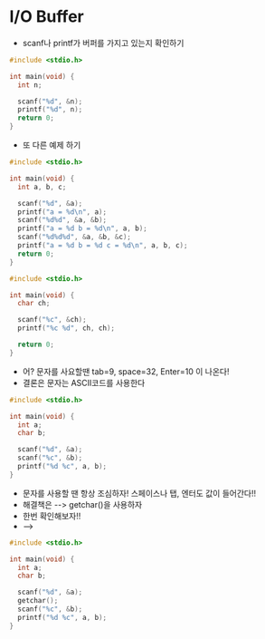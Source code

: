 # I/O Buffer
* scanf나 printf가 버퍼를 가지고 있는지 확인하기
```c
#include <stdio.h>

int main(void) {
  int n;

  scanf("%d", &n);
  printf("%d", n);
  return 0;
}
```
* 또 다른 예제 하기
```c
#include <stdio.h>

int main(void) {
  int a, b, c;

  scanf("%d", &a);
  printf("a = %d\n", a);
  scanf("%d%d", &a, &b);
  printf("a = %d b = %d\n", a, b);
  scanf("%d%d%d", &a, &b, &c);
  printf("a = %d b = %d c = %d\n", a, b, c);
  return 0;
}
```
```c
#include <stdio.h>

int main(void) {
  char ch;

  scanf("%c", &ch);
  printf("%c %d", ch, ch);

  return 0;
}
```
* 어? 문자를 사요할땐 tab=9, space=32, Enter=10 이 나온다!  
* 결론은 문자는 ASCII코드를 사용한다
```c
#include <stdio.h>

int main(void) {
  int a;
  char b;

  scanf("%d", &a);
  scanf("%c", &b);
  printf("%d %c", a, b);
}
```
* 문자를 사용할 땐 항상 조심하자! 스페이스나 탭, 엔터도 값이 들어간다!!  
* 해결책은 --> getchar()을 사용하자  
* 한번 확인해보자!! 
* -->
```c
#include <stdio.h>

int main(void) {
  int a;
  char b;

  scanf("%d", &a);
  getchar();
  scanf("%c", &b);
  printf("%d %c", a, b);
}
```

